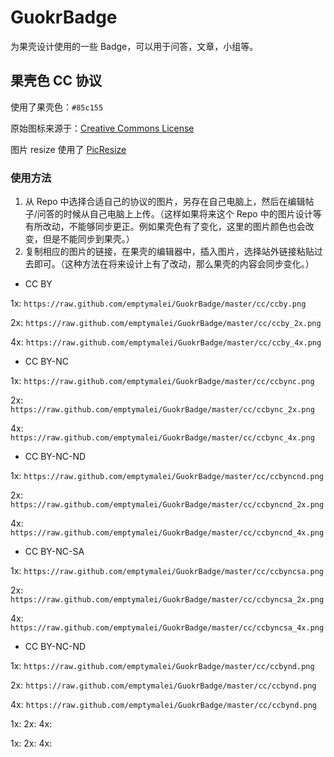 GuokrBadge
==========

为果壳设计使用的一些 Badge，可以用于问答，文章，小组等。



## 果壳色 CC 协议

使用了果壳色：`#85c155`

原始图标来源于：[Creative Commons License](http://en.wikipedia.org/wiki/Creative_Commons_license)

图片 resize 使用了 [PicResize](http://www.picresize.com/)


### 使用方法

1. 从 Repo 中选择合适自己的协议的图片，另存在自己电脑上，然后在编辑帖子/问答的时候从自己电脑上上传。（这样如果将来这个 Repo 中的图片设计等有所改动，不能够同步更正。例如果壳色有了变化，这里的图片颜色也会改变，但是不能同步到果壳。）
2. 复制相应的图片的链接，在果壳的编辑器中，插入图片，选择站外链接粘贴过去即可。（这种方法在将来设计上有了改动，那么果壳的内容会同步变化。）


* CC BY

1x:
`https://raw.github.com/emptymalei/GuokrBadge/master/cc/ccby.png`

2x:
`https://raw.github.com/emptymalei/GuokrBadge/master/cc/ccby_2x.png`

4x:
`https://raw.github.com/emptymalei/GuokrBadge/master/cc/ccby_4x.png`


* CC BY-NC

1x:
`https://raw.github.com/emptymalei/GuokrBadge/master/cc/ccbync.png`

2x:
`https://raw.github.com/emptymalei/GuokrBadge/master/cc/ccbync_2x.png`

4x:
`https://raw.github.com/emptymalei/GuokrBadge/master/cc/ccbync_4x.png`


* CC BY-NC-ND

1x:
`https://raw.github.com/emptymalei/GuokrBadge/master/cc/ccbyncnd.png`

2x:
`https://raw.github.com/emptymalei/GuokrBadge/master/cc/ccbyncnd_2x.png`

4x:
`https://raw.github.com/emptymalei/GuokrBadge/master/cc/ccbyncnd_4x.png`


* CC BY-NC-SA


1x:
`https://raw.github.com/emptymalei/GuokrBadge/master/cc/ccbyncsa.png`

2x:
`https://raw.github.com/emptymalei/GuokrBadge/master/cc/ccbyncsa_2x.png`

4x:
`https://raw.github.com/emptymalei/GuokrBadge/master/cc/ccbyncsa_4x.png`


* CC BY-NC-ND

1x:
`https://raw.github.com/emptymalei/GuokrBadge/master/cc/ccbynd.png`

2x:
`https://raw.github.com/emptymalei/GuokrBadge/master/cc/ccbynd.png`

4x:
`https://raw.github.com/emptymalei/GuokrBadge/master/cc/ccbynd.png`





1x:
2x:
4x:




1x:
2x:
4x:
